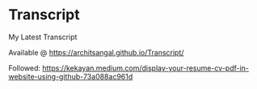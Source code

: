 # Transcript

My Latest Transcript

Available @ https://architsangal.github.io/Transcript/

Followed: https://kekayan.medium.com/display-your-resume-cv-pdf-in-website-using-github-73a088ac961d
